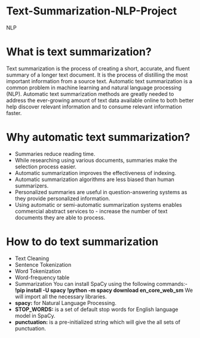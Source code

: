 # Text-Summarization-NLP-Project
NLP
# What is text summarization?
Text summarization is the process of creating a short, accurate, and fluent summary of a longer text document. It is the process of distilling the most important information from a source text. Automatic text summarization is a common problem in machine learning and natural language processing (NLP). Automatic text summarization methods are greatly needed to address the ever-growing amount of text data available online to both better help discover relevant information and to consume relevant information faster.
# Why automatic text summarization?

- Summaries reduce reading time.
- While researching using various documents, summaries make the selection process easier.
- Automatic summarization improves the effectiveness of indexing.
- Automatic summarization algorithms are less biased than human summarizers.
- Personalized summaries are useful in question-answering systems as they provide personalized information.
- Using automatic or semi-automatic summarization systems enables commercial abstract services to - increase the number of text documents they are able to process.
# How to do text summarization
- Text Cleaning
- Sentence Tokenization
- Word Tokenization
- Word-frequency table
- Summarization
You can install SpaCy using the following commands:-
**!pip install -U spacy**
**!python -m spacy download en_core_web_sm**
We will import all the necessary libraries.
- **spacy:** for Natural Language Processing.
- **STOP_WORDS:** is a set of default stop words for English language model in SpaCy.
- **punctuation:** is a pre-initialized string which will give the all sets of punctuation.
